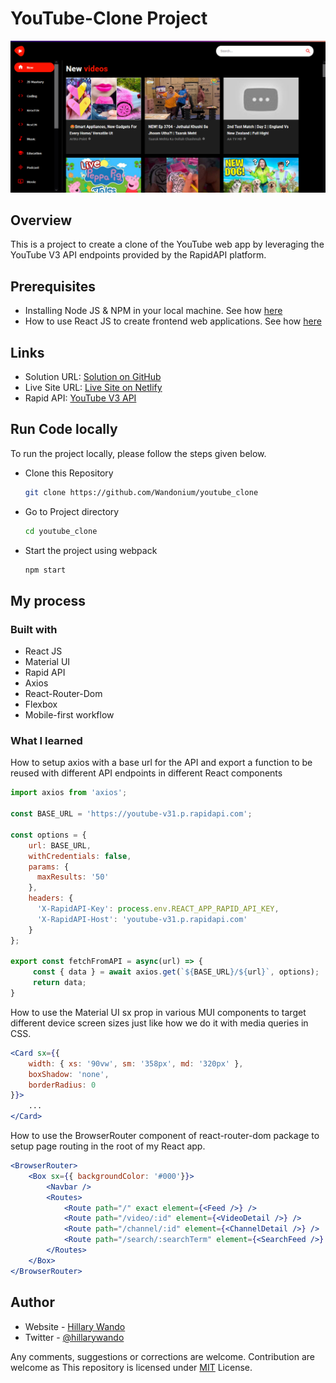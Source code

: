# YouTube-Clone Project

![Landing Page Screenshot](./screenshot.png?raw=true "Landing Page")

## Overview

This is a project to create a clone of the YouTube web app by leveraging the YouTube V3 API endpoints provided by the RapidAPI platform.

## Prerequisites

- Installing Node JS & NPM in your local machine. See how [here](https://www.youtube.com/watch?v=X-FPCwZFU_8)
- How to use React JS to create frontend web applications. See how [here](https://reactjs.org/tutorial/tutorial.html)

## Links

- Solution URL: [Solution on GitHub](https://github.com/Wandonium/youtube_clone)
- Live Site URL: [Live Site on Netlify](https://dazzling-starburst-b0078e.netlify.app/)
- Rapid API: [YouTube V3 API](https://rapidapi.com/ytdlfree/api/youtube-v31)

## Run Code locally

To run the project locally, please follow the steps given below.

- Clone this Repository

  ```bash
  git clone https://github.com/Wandonium/youtube_clone
  ```

- Go to Project directory

  ```bash
  cd youtube_clone
  ```

- Start the project using webpack

  ```bash
  npm start
  ```
## My process

### Built with

- React JS
- Material UI
- Rapid API
- Axios
- React-Router-Dom
- Flexbox
- Mobile-first workflow


### What I learned

How to setup axios with a base url for the API and export a function to be reused with different API endpoints in different React components

```jsx
import axios from 'axios';

const BASE_URL = 'https://youtube-v31.p.rapidapi.com';

const options = {
    url: BASE_URL,
    withCredentials: false,
    params: {
      maxResults: '50'
    },
    headers: {
      'X-RapidAPI-Key': process.env.REACT_APP_RAPID_API_KEY,
      'X-RapidAPI-Host': 'youtube-v31.p.rapidapi.com'
    }
};

export const fetchFromAPI = async(url) => {
     const { data } = await axios.get(`${BASE_URL}/${url}`, options);
     return data;
}
```

How to use the Material UI sx prop in various MUI components to target different device screen sizes just like how we do it with media queries in CSS.

```jsx
<Card sx={{ 
    width: { xs: '90vw', sm: '358px', md: '320px' }, 
    boxShadow: 'none', 
    borderRadius: 0 
}}>
    ...
</Card>
```
How to use the BrowserRouter component of react-router-dom package to setup page routing in the root of my React app.

```jsx
<BrowserRouter>
    <Box sx={{ backgroundColor: '#000'}}>
        <Navbar />
        <Routes>
            <Route path="/" exact element={<Feed />} />
            <Route path="/video/:id" element={<VideoDetail />} />
            <Route path="/channel/:id" element={<ChannelDetail />} />
            <Route path="/search/:searchTerm" element={<SearchFeed />} />
        </Routes>
    </Box>
</BrowserRouter>
```

## Author

- Website - [Hillary Wando](http://hillarywando.com/)
- Twitter - [@hillarywando](https://www.twitter.com/hillarywando)

<!-- It is mandatory to add this.-->

Any comments, suggestions or corrections are welcome. Contribution are welcome as This repository is licensed under [MIT](https://opensource.org/licenses/MIT) License.
